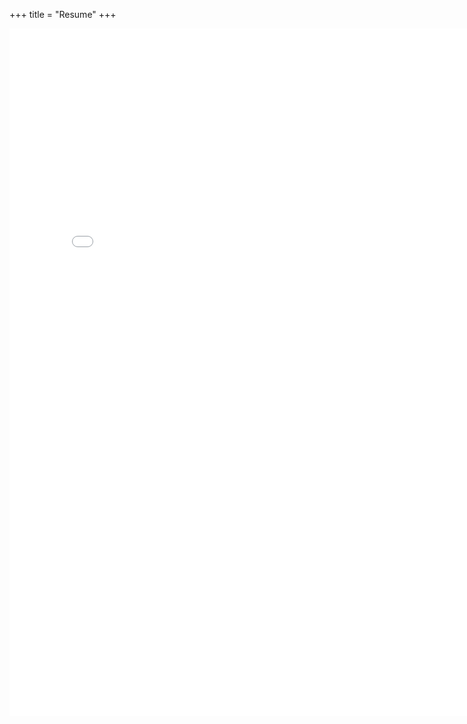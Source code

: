 +++
title = "Resume"
+++

<div style="text-align: center;">
    <embed src="/pdf/Joseph_May_Resume.pdf" width=800px height=1100px/>
</div>